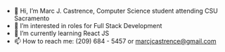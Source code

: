 - 👋 Hi, I’m Marc J. Castrence, Computer Science student attending CSU Sacramento
- 👀 I’m interested in roles for Full Stack Development
- 🌱 I’m currently learning React JS
- 📫 How to reach me: (209) 684 - 5457 or marcjcastrence@gmail.com

<!---
marcjcastrence/marcjcastrence is a ✨ special ✨ repository because its `README.md` (this file) appears on your GitHub profile.
You can click the Preview link to take a look at your changes.
--->
